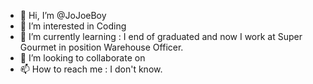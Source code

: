 - 👋 Hi, I’m @JoJoeBoy
- 👀 I’m interested in Coding
- 🌱 I’m currently learning : I end of graduated and now I work at Super Gourmet in position Warehouse Officer.
- 💞️ I’m looking to collaborate on 
- 📫 How to reach me : I don't know.

<!---
JoJoeBoy/JoJoeBoy is a ✨ special ✨ repository because its `README.md` (this file) appears on your GitHub profile.
You can click the Preview link to take a look at your changes.
--->

